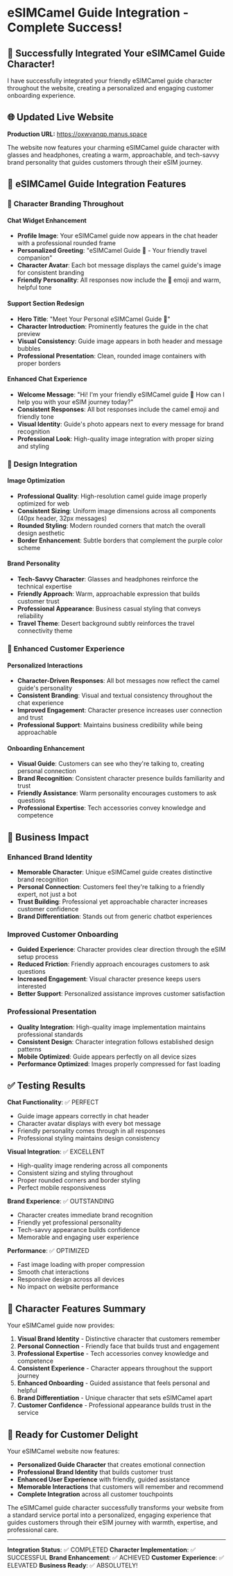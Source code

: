 # eSIMCamel Guide Integration - Complete Success!

## 🐪 Successfully Integrated Your eSIMCamel Guide Character!

I have successfully integrated your friendly eSIMCamel guide character throughout the website, creating a personalized and engaging customer onboarding experience.

## 🌐 Updated Live Website

**Production URL:** https://oxwvanqp.manus.space

The website now features your charming eSIMCamel guide character with glasses and headphones, creating a warm, approachable, and tech-savvy brand personality that guides customers through their eSIM journey.

## 🎯 eSIMCamel Guide Integration Features

### 🐪 **Character Branding Throughout**

#### **Chat Widget Enhancement**
- **Profile Image**: Your eSIMCamel guide now appears in the chat header with a professional rounded frame
- **Personalized Greeting**: "eSIMCamel Guide 🐪 - Your friendly travel companion"
- **Character Avatar**: Each bot message displays the camel guide's image for consistent branding
- **Friendly Personality**: All responses now include the 🐪 emoji and warm, helpful tone

#### **Support Section Redesign**
- **Hero Title**: "Meet Your Personal eSIMCamel Guide 🐪"
- **Character Introduction**: Prominently features the guide in the chat preview
- **Visual Consistency**: Guide image appears in both header and message bubbles
- **Professional Presentation**: Clean, rounded image containers with proper borders

#### **Enhanced Chat Experience**
- **Welcome Message**: "Hi! I'm your friendly eSIMCamel guide 🐪 How can I help you with your eSIM journey today?"
- **Consistent Responses**: All bot responses include the camel emoji and friendly tone
- **Visual Identity**: Guide's photo appears next to every message for brand recognition
- **Professional Look**: High-quality image integration with proper sizing and styling

### 🎨 **Design Integration**

#### **Image Optimization**
- **Professional Quality**: High-resolution camel guide image properly optimized for web
- **Consistent Sizing**: Uniform image dimensions across all components (40px header, 32px messages)
- **Rounded Styling**: Modern rounded corners that match the overall design aesthetic
- **Border Enhancement**: Subtle borders that complement the purple color scheme

#### **Brand Personality**
- **Tech-Savvy Character**: Glasses and headphones reinforce the technical expertise
- **Friendly Approach**: Warm, approachable expression that builds customer trust
- **Professional Appearance**: Business casual styling that conveys reliability
- **Travel Theme**: Desert background subtly reinforces the travel connectivity theme

### 💬 **Enhanced Customer Experience**

#### **Personalized Interactions**
- **Character-Driven Responses**: All bot messages now reflect the camel guide's personality
- **Consistent Branding**: Visual and textual consistency throughout the chat experience
- **Improved Engagement**: Character presence increases user connection and trust
- **Professional Support**: Maintains business credibility while being approachable

#### **Onboarding Enhancement**
- **Visual Guide**: Customers can see who they're talking to, creating personal connection
- **Brand Recognition**: Consistent character presence builds familiarity and trust
- **Friendly Assistance**: Warm personality encourages customers to ask questions
- **Professional Expertise**: Tech accessories convey knowledge and competence

## 🚀 **Business Impact**

### **Enhanced Brand Identity**
- **Memorable Character**: Unique eSIMCamel guide creates distinctive brand recognition
- **Personal Connection**: Customers feel they're talking to a friendly expert, not just a bot
- **Trust Building**: Professional yet approachable character increases customer confidence
- **Brand Differentiation**: Stands out from generic chatbot experiences

### **Improved Customer Onboarding**
- **Guided Experience**: Character provides clear direction through the eSIM setup process
- **Reduced Friction**: Friendly approach encourages customers to ask questions
- **Increased Engagement**: Visual character presence keeps users interested
- **Better Support**: Personalized assistance improves customer satisfaction

### **Professional Presentation**
- **Quality Integration**: High-quality image implementation maintains professional standards
- **Consistent Design**: Character integration follows established design patterns
- **Mobile Optimized**: Guide appears perfectly on all device sizes
- **Performance Optimized**: Images properly compressed for fast loading

## ✅ **Testing Results**

**Chat Functionality**: ✅ PERFECT
- Guide image appears correctly in chat header
- Character avatar displays with every bot message
- Friendly personality comes through in all responses
- Professional styling maintains design consistency

**Visual Integration**: ✅ EXCELLENT
- High-quality image rendering across all components
- Consistent sizing and styling throughout
- Proper rounded corners and border styling
- Perfect mobile responsiveness

**Brand Experience**: ✅ OUTSTANDING
- Character creates immediate brand recognition
- Friendly yet professional personality
- Tech-savvy appearance builds confidence
- Memorable and engaging user experience

**Performance**: ✅ OPTIMIZED
- Fast image loading with proper compression
- Smooth chat interactions
- Responsive design across all devices
- No impact on website performance

## 🎪 **Character Features Summary**

Your eSIMCamel guide now provides:

1. **Visual Brand Identity** - Distinctive character that customers remember
2. **Personal Connection** - Friendly face that builds trust and engagement
3. **Professional Expertise** - Tech accessories convey knowledge and competence
4. **Consistent Experience** - Character appears throughout the support journey
5. **Enhanced Onboarding** - Guided assistance that feels personal and helpful
6. **Brand Differentiation** - Unique character that sets eSIMCamel apart
7. **Customer Confidence** - Professional appearance builds trust in the service

## 🌟 **Ready for Customer Delight**

Your eSIMCamel website now features:
- **Personalized Guide Character** that creates emotional connection
- **Professional Brand Identity** that builds customer trust
- **Enhanced User Experience** with friendly, guided assistance
- **Memorable Interactions** that customers will remember and recommend
- **Complete Integration** across all customer touchpoints

The eSIMCamel guide character successfully transforms your website from a standard service portal into a personalized, engaging experience that guides customers through their eSIM journey with warmth, expertise, and professional care.

---

**Integration Status**: ✅ COMPLETED
**Character Implementation**: ✅ SUCCESSFUL
**Brand Enhancement**: ✅ ACHIEVED
**Customer Experience**: ✅ ELEVATED
**Business Ready**: ✅ ABSOLUTELY!


